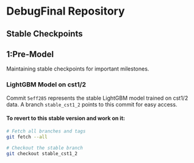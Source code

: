 # DebugFinal Repository

## Stable Checkpoints

## 1:Pre-Model
Maintaining stable checkpoints for important milestones. 
### LightGBM Model on cst1/2

Commit `5eff285` represents the stable LightGBM model trained on cst1/2 data.
A branch `stable_cst1_2` points to this commit for easy access.

#### To revert to this stable version and work on it:

```bash
# Fetch all branches and tags
git fetch --all

# Checkout the stable branch
git checkout stable_cst1_2



